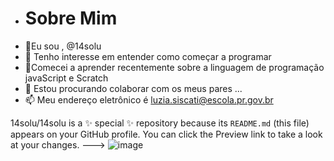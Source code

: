 - # Sobre Mim
- 👋Eu sou , @14solu
- 👀 Tenho interesse em entender como começar a programar 
- 🌱Comecei a aprender  recentemente sobre a linguagem de programação javaScript e Scratch 
- 💞️ Estou procurando  colaborar com os meus pares ...
- 📫 Meu endereço eletrônico é luzia.siscati@escola.pr.gov.br 

14solu/14solu is a ✨ special ✨ repository because its `README.md` (this file) appears on your GitHub profile.
You can click the Preview link to take a look at your changes.
--->
![image](https://user-images.githubusercontent.com/110120943/193953222-1f0c18fc-d62c-472c-9c3f-519f20535327.png)
